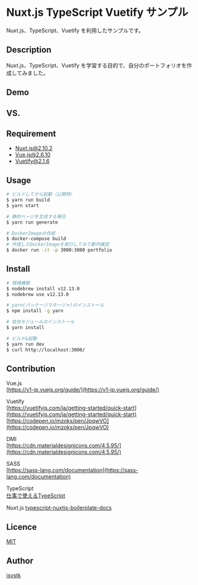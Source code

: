Nuxt.js TypeScript Vuetify サンプル
====

Nuxt.js、TypeScript、Vuetify を利用したサンプルです。

## Description

Nuxt.js、TypeScript、Vuetify を学習する目的で、自分のポートフォリオを作成してみました。

## Demo

## VS. 

## Requirement

* Nuxt.js@2.10.2
* Vue.js@2.6.10 
* Vuetify@2.1.6 

## Usage

``` bash
# ビルドしてから起動（公開時）
$ yarn run build
$ yarn start

# 静的ページを生成する場合
$ yarn run generate

# DockerImageの作成
$ docker-compose build
# 作成したDockerImageを実行してみて動作確認
$ docker run -it -p 3000:3000 portfolio

```

## Install

``` bash
# 環境構築
$ nodebrew install v12.13.0
$ nodebrew use v12.13.0

# yarn(パッケージマネージャ)のインストール
$ npm install -g yarn

# 依存モジュールのインストール
$ yarn install

# ビルド&起動
$ yarn run dev
$ curl http://localhost:3000/
```

## Contribution

Vue.js  
[https://v1-jp.vuejs.org/guide/](https://v1-jp.vuejs.org/guide/)  
  
Vuetify  
[https://vuetifyjs.com/ja/getting-started/quick-start](https://vuetifyjs.com/ja/getting-started/quick-start)  
[https://codepen.io/mzoks/pen/JpqwVO](https://codepen.io/mzoks/pen/JpqwVO)  
  
DMI  
[https://cdn.materialdesignicons.com/4.5.95/](https://cdn.materialdesignicons.com/4.5.95/)  
  
SASS  
[https://sass-lang.com/documentation](https://sass-lang.com/documentation)  

TypeScript  
[仕事で使えるTypeScript](https://future-architect.github.io/typescript-guide/index.html)　 

Nuxt.js
[typescript-nuxtjs-boilerplate-docs](https://typescript-nuxtjs-boilerplate-docs.netlify.com/#/nuxt/examples)

## Licence

[MIT](https://github.com/isystk/nuxtjs_typescript_vuetify/LICENCE)

## Author

[isystk](https://github.com/isystk)


